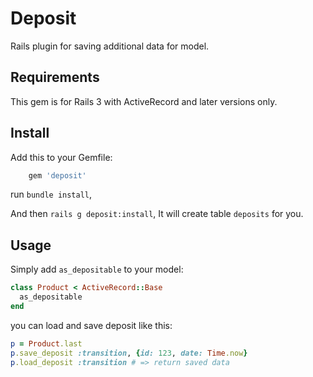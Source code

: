 Deposit
=================================

Rails plugin for saving additional data for model.

Requirements
---------------------------------
This gem is for Rails 3 with ActiveRecord and later versions only.

Install
---------------------------------
Add this to your Gemfile: 

```ruby
    gem 'deposit'
```

run `bundle install`,

And then `rails g deposit:install`, It will create table `deposits` for you.

Usage
---------------------------------
Simply add `as_depositable` to your model:

```ruby
class Product < ActiveRecord::Base
  as_depositable
end
```

you can load and save deposit like this:

```ruby
p = Product.last
p.save_deposit :transition, {id: 123, date: Time.now}
p.load_deposit :transition # => return saved data
```

